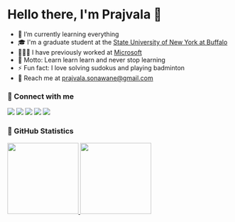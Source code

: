 # Hello there, I'm Prajvala 👋 

- 🌱 I’m currently learning everything
- 🎓 I'm a graduate student at the [State University of New York at Buffalo](https://www.buffalo.edu/)
- 🧑🏻‍💻 I have previously worked at [Microsoft](https://www.microsoft.com/en-in/philanthropies/igd.aspx)
- 🥅 Motto: Learn learn learn and never stop learning
- ⚡ Fun fact: I love solving sudokus and playing badminton
- 📧 Reach me at <a href="mailto:prajvala.sonawane@gmail.com">prajvala.sonawane@gmail.com</a>

### 🔗 Connect with me

<p align="left">
<a href="mailto:prajvala.sonawane@gmail.com"><img src="https://img.shields.io/badge/Gmail-D14836?style=for-the-badge&logo=gmail&logoColor=white"/></a>
<a href="https://www.linkedin.com/in/prajvala-sonawane/"><img src="https://img.shields.io/badge/LinkedIn-0077B5?style=for-the-badge&logo=linkedin&logoColor=white"/></a>
<a href="https://www.instagram.com/prajvala.s/"><img src="https://img.shields.io/badge/Instagram-E4405F?style=for-the-badge&logo=instagram&logoColor=white"/></a>
<a href="https://leetcode.com/prajvalas/"><img src="https://img.shields.io/badge/-LeetCode-FFA116?style=for-the-badge&logo=LeetCode&logoColor=white"/></a>
<a href="https://discordapp.com/users/Prajvala#3530"><img src="https://img.shields.io/badge/Discord-7289DA?style=for-the-badge&logo=discord&logoColor=white"/></a>
</p>

### 📕 GitHub Statistics

  <p align="left">
    <a href="https://github.com/prajvalas">
      <img height="160em" src="https://github-readme-stats-eight-theta.vercel.app/api?username=prajvalas&show_icons=true&theme=algolia&include_all_commits=true&count_private=true"/>
      <img height="160em" src="https://github-readme-stats-eight-theta.vercel.app/api/top-langs/?username=prajvalas&layout=compact&langs_count=8&theme=algolia"/>
    </a>
  </p>

<!-- ### 🧑🏻‍💻 Leetcode Statistics -->

<!-- <details>
  <summary>:zap: GitHub Stats</summary>

  <img align="left" src="https://github-readme-stats.vercel.app/api?username=prajvalas&show_icons=true&hide_border=false&title_color=ff652f&icon_color=FFE400&bg_color=09131B&text_color=ffffff&border_color=0c1a25" />

</details> -->
